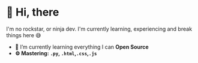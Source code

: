 <h1> 👋 Hi, there</H1>

I'm no rockstar, or ninja dev. I'm currently learning, experiencing and break things here 😅

- 🌱 I’m currently learning everything I can <strong>Open Source<strong>
- ⚙️ Mastering: <code>.py</code>, <code>.html</code>,<code>.css</code>,<code>.js</code>

<!---
MrsRo13ot/MrsRo13ot is a ✨ special ✨ repository because its `README.md` (this file) appears on your GitHub profile.
You can click the Preview link to take a look at your changes.
--->
